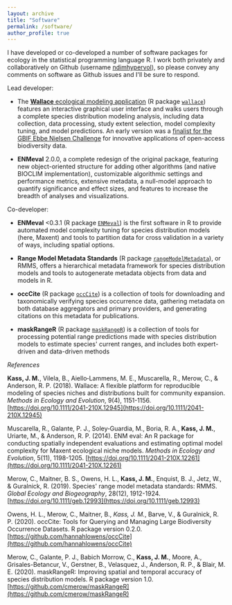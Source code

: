 ```yaml
---
layout: archive
title: "Software"
permalink: /software/
author_profile: true
---
```


I have developed or co-developed a number of software packages for ecology in the statistical programming language R. I work both privately and collaboratively on Github (username [ndimhypervol](https://github.com/jamiemkass)), so please convey any comments on software as Github issues and I'll be sure to respond.

Lead developer:

- The [**Wallace** ecological modeling application](https://wallaceecomod.github.io/) (R package [`wallace`](https://CRAN.R-project.org/package=wallace)) features an interactive graphical user interface and walks users through a complete species distribution modeling analysis, including data collection, data processing, study extent selection, model complexity tuning, and model predictions. An early version was a [finalist for the GBIF Ebbe Nielsen Challenge](https://devpost.com/software/wallace-beta-v0-1-harnessing-digital-biodiversity-data-for-predictive-modeling-fueled-by-r) for innovative applications of open-access biodiversity data.

- **ENMeval** 2.0.0, a complete redesign of the original package, featuring new object-oriented structure for adding other algorithms (and native BIOCLIM implementation), customizable algorithmic settings and performance metrics, extensive metadata, a null-model approach to quantify significance and effect
sizes, and features to increase the breadth of analyses and visualizations.

Co-developer:

- **ENMeval** <0.3.1 (R package [`ENMeval`](https://CRAN.R-project.org/package=ENMeval)) is the first software in R to provide automated model complexity tuning for species distribution models (here, Maxent) and tools to partition data for cross validation in a variety of ways, including spatial options.

- **Range Model Metadata Standards** (R package [`rangeModelMetadata`](https://CRAN.R-project.org/package=rangeModelMetadata)), or RMMS, offers a hierarchical metadata framework for species distribution models and tools to autogenerate metadata objects from data and models in R.

- **occCite** (R package [`occCite`](https://CRAN.R-project.org/package=occCite)) is a collection of tools for  downloading and taxonomically verifying species occurrence data, gathering metadata on both database aggregators and primary providers, and generating citations on this metadata for publications.

- **maskRangeR** (R package [`maskRangeR`](https://cmerow.github.io/maskRangeR/)) is a collection of tools for processing potential range predictions made with species distribution models to estimate species' current ranges, and includes both expert-driven and data-driven methods 

*References*

**Kass, J. M.**, Vilela, B., Aiello‐Lammens, M. E., Muscarella, R., Merow, C., & Anderson, R. P. (2018). Wallace: A flexible platform for reproducible modeling of species niches and distributions built for community expansion. *Methods in Ecology and Evolution*, 9(4), 1151-1156. [https://doi.org/10.1111/2041-210X.12945](https://doi.org/10.1111/2041-210X.12945)

Muscarella, R., Galante, P. J., Soley‐Guardia, M., Boria, R. A., **Kass, J. M.**, Uriarte, M., & Anderson, R. P. (2014). ENM eval: An R package for conducting spatially independent evaluations and estimating optimal model complexity for Maxent ecological niche models. *Methods in Ecology and Evolution*, 5(11), 1198-1205. [https://doi.org/10.1111/2041-210X.12261](https://doi.org/10.1111/2041-210X.12261)

Merow, C., Maitner, B. S., Owens, H. L., **Kass, J. M.**, Enquist, B. J., Jetz, W., & Guralnick, R. (2019). Species' range model metadata standards: RMMS. *Global Ecology and Biogeography*, 28(12), 1912-1924. [https://doi.org/10.1111/geb.12993](https://doi.org/10.1111/geb.12993)

Owens, H. L., Merow, C., Maitner, B., *Kass, J. M.*, Barve, V., & Guralnick, R. P. (2020). occCite: Tools for Querying and Managing Large Biodiversity Occurrence Datasets. R package version 0.2.0. [https://github.com/hannahlowens/occCite](https://github.com/hannahlowens/occCite)

Merow, C., Galante, P. J., Babich Morrow, C., **Kass, J. M.**, Moore, A., Grisales-Betancur, V., Gerstner, B., Velasquez, J., Anderson, R. P., & Blair, M. E. (2020). maskRangeR: Improving spatial and temporal accuracy of species distribution models. R package version 1.0. [https://github.com/cmerow/maskRangeR](https://github.com/cmerow/maskRangeR)

